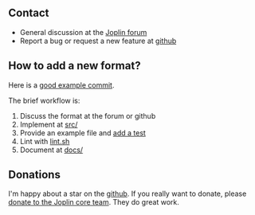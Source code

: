## Contact

- General discussion at the [Joplin forum](https://discourse.joplinapp.org/t/jimmy-a-joplin-import-tool/38503)
- Report a bug or request a new feature at [github](https://github.com/marph91/jimmy/issues/new/choose)

## How to add a new format?

Here is a [good example commit](https://github.com/marph91/jimmy/commit/362acf0319b130c5abb90324129b76c1b5ebefca).

The brief workflow is:

1. Discuss the format at the forum or github
2. Implement at [src/](https://github.com/marph91/jimmy/tree/master/src/formats)
3. Provide an example file and [add a test](https://github.com/marph91/jimmy/blob/master/test/example_commands.sh)
4. Lint with [lint.sh](https://github.com/marph91/jimmy/blob/master/lint.sh)
5. Document at [docs/](https://github.com/marph91/jimmy/tree/master/docs/formats)

## Donations

I'm happy about a star on the [github](https://github.com/marph91/jimmy). If you really want to donate, please [donate to the Joplin core team](https://joplinapp.org/donate/). They do great work.
